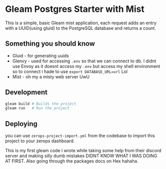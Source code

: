# Gleam Postgres Starter with Mist

This is a simple, basic Gleam mist application, each request adds an entry with a UUID(using gluid) to the PostgreSQL database and returns a count.

## Something you should know

- Gluid - for generating uuids
- Glenvy - used for accessing `.env` so that we can connect to db. I didnt use Envoy as it doesnt access my `.env` but access my shell environment so to connect i hade to use `export DATABASE_URL=url` Lol
- Mist - oh my a misty web server UwU

## Development

```sh
gleam build # Builds the project
gleam run   # Run the project
```

## Deploying

you can use `zerops-project-import.yml` from the codebase to import this project to your zerops dashboard.


This is my first gleam code i wrote while taking some help from their discord server and making silly dumb mistakes DIDNT KNOW WHAT I WAS DOING AT FIRST. Also going through the packages docs on Hex hahaha.